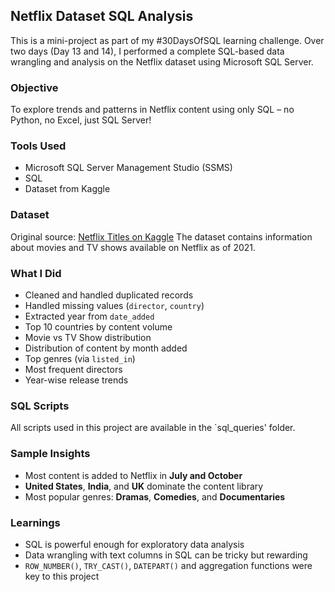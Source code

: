 ## Netflix Dataset SQL Analysis 

This is a mini-project as part of my #30DaysOfSQL learning challenge. Over two days (Day 13 and 14), I performed a complete SQL-based data wrangling and analysis on the Netflix dataset using Microsoft SQL Server.

### Objective
To explore trends and patterns in Netflix content using only SQL – no Python, no Excel, just SQL Server!

### Tools Used
- Microsoft SQL Server Management Studio (SSMS)
- SQL
- Dataset from Kaggle

### Dataset
Original source: [Netflix Titles on Kaggle](https://www.kaggle.com/datasets/shivamb/netflix-shows)
The dataset contains information about movies and TV shows available on Netflix as of 2021.

### What I Did
- Cleaned and handled duplicated records
- Handled missing values (`director`, `country`)
- Extracted year from `date_added`
- Top 10 countries by content volume
- Movie vs TV Show distribution
- Distribution of content by month added
- Top genres (via `listed_in`)
- Most frequent directors
- Year-wise release trends

### SQL Scripts

All scripts used in this project are available in the `sql_queries' folder.

### Sample Insights

- Most content is added to Netflix in **July and October**
- **United States**, **India**, and **UK** dominate the content library
- Most popular genres: **Dramas**, **Comedies**, and **Documentaries**

### Learnings

- SQL is powerful enough for exploratory data analysis
- Data wrangling with text columns in SQL can be tricky but rewarding
- `ROW_NUMBER()`, `TRY_CAST()`, `DATEPART()` and aggregation functions were key to this project

